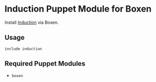 # Induction Puppet Module for Boxen

Install [Induction](http://inductionapp.com/) via Boxen.

## Usage

```puppet
include induction
```

## Required Puppet Modules

* `boxen`
